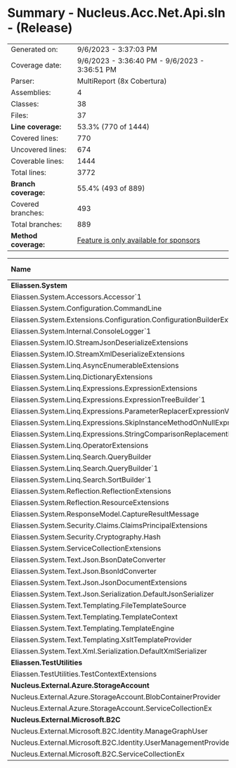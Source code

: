# Summary - Nucleus.Acc.Net.Api.sln - (Release)
|||
|:---|:---|
| Generated on: | 9/6/2023 - 3:37:03 PM |
| Coverage date: | 9/6/2023 - 3:36:40 PM - 9/6/2023 - 3:36:51 PM |
| Parser: | MultiReport (8x Cobertura) |
| Assemblies: | 4 |
| Classes: | 38 |
| Files: | 37 |
| **Line coverage:** | 53.3% (770 of 1444) |
| Covered lines: | 770 |
| Uncovered lines: | 674 |
| Coverable lines: | 1444 |
| Total lines: | 3772 |
| **Branch coverage:** | 55.4% (493 of 889) |
| Covered branches: | 493 |
| Total branches: | 889 |
| **Method coverage:** | [Feature is only available for sponsors](https://reportgenerator.io/pro) |

|**Name**|**Covered**|**Uncovered**|**Coverable**|**Total**|**Line coverage**|**Covered**|**Total**|**Branch coverage**|
|:---|---:|---:|---:|---:|---:|---:|---:|---:|
|**Eliassen.System**|**663**|**482**|**1145**|**3392**|**57.9%**|**425**|**755**|**56.2%**|
|Eliassen.System.Accessors.Accessor`1|0|3|3|17|0%|0|0||
|Eliassen.System.Configuration.CommandLine|0|20|20|53|0%|0|28|0%|
|Eliassen.System.Extensions.Configuration.ConfigurationBuilderExtensions|0|8|8|26|0%|0|0||
|Eliassen.System.Internal.ConsoleLogger`1|5|3|8|29|62.5%|2|2|100%|
|Eliassen.System.IO.StreamJsonDeserializeExtensions|10|10|20|69|50%|4|8|50%|
|Eliassen.System.IO.StreamXmlDeserializeExtensions|8|12|20|70|40%|2|8|25%|
|Eliassen.System.Linq.AsyncEnumerableExtensions|0|25|25|109|0%|0|36|0%|
|Eliassen.System.Linq.DictionaryExtensions|2|0|2|44|100%|0|0||
|Eliassen.System.Linq.Expressions.ExpressionExtensions|23|15|38|99|60.5%|16|34|47%|
|Eliassen.System.Linq.Expressions.ExpressionTreeBuilder`1|282|31|313|564|90%|199|232|85.7%|
|Eliassen.System.Linq.Expressions.ParameterReplacerExpressionVisitor|3|0|3|15|100%|2|2|100%|
|Eliassen.System.Linq.Expressions.SkipInstanceMethodOnNullExpressionVisitor|6|0|6|25|100%|4|4|100%|
|Eliassen.System.Linq.Expressions.StringComparisonReplacementExpressionVisitor|34|2|36|97|94.4%|17|30|56.6%|
|Eliassen.System.Linq.OperatorExtensions|14|1|15|30|93.3%|7|8|87.5%|
|Eliassen.System.Linq.Search.QueryBuilder|14|19|33|304|42.4%|0|6|0%|
|Eliassen.System.Linq.Search.QueryBuilder`1|93|5|98|304|94.8%|46|68|67.6%|
|Eliassen.System.Linq.Search.SortBuilder`1|39|34|73|123|53.4%|34|48|70.8%|
|Eliassen.System.Reflection.ReflectionExtensions|81|20|101|289|80.1%|60|84|71.4%|
|Eliassen.System.Reflection.ResourceExtensions|16|9|25|82|64%|13|22|59%|
|Eliassen.System.ResponseModel.CaptureResultMessage|8|2|10|39|80%|4|4|100%|
|Eliassen.System.Security.Claims.ClaimsPrincipalExtensions|0|6|6|41|0%|0|6|0%|
|Eliassen.System.Security.Cryptography.Hash|1|0|1|16|100%|0|0||
|Eliassen.System.ServiceCollectionExtensions|0|39|39|159|0%|0|10|0%|
|Eliassen.System.Text.Json.BsonDateConverter|11|16|27|73|40.7%|7|36|19.4%|
|Eliassen.System.Text.Json.BsonIdConverter|13|1|14|45|92.8%|8|14|57.1%|
|Eliassen.System.Text.Json.JsonDocumentExtensions|0|36|36|211|0%|0|31|0%|
|Eliassen.System.Text.Json.Serialization.DefaultJsonSerializer|0|21|21|69|0%|0|2|0%|
|Eliassen.System.Text.Templating.FileTemplateSource|0|46|46|82|0%|0|4|0%|
|Eliassen.System.Text.Templating.TemplateContext|0|6|6|40|0%|0|2|0%|
|Eliassen.System.Text.Templating.TemplateEngine|0|39|39|88|0%|0|10|0%|
|Eliassen.System.Text.Templating.XsltTemplateProvider|0|41|41|88|0%|0|16|0%|
|Eliassen.System.Text.Xml.Serialization.DefaultXmlSerializer|0|12|12|92|0%|0|0||
|**Eliassen.TestUtilities**|**107**|**22**|**129**|**311**|**82.9%**|**68**|**108**|**62.9%**|
|Eliassen.TestUtilities.TestContextExtensions|107|22|129|311|82.9%|68|108|62.9%|
|**Nucleus.External.Azure.StorageAccount**|**0**|**61**|**61**|**164**|**0%**|**0**|**4**|**0%**|
|Nucleus.External.Azure.StorageAccount.BlobContainerProvider|0|59|59|151|0%|0|4|0%|
|Nucleus.External.Azure.StorageAccount.ServiceCollectionEx|0|2|2|13|0%|0|0||
|**Nucleus.External.Microsoft.B2C**|**0**|**109**|**109**|**209**|**0%**|**0**|**22**|**0%**|
|Nucleus.External.Microsoft.B2C.Identity.ManageGraphUser|0|96|96|169|0%|0|20|0%|
|Nucleus.External.Microsoft.B2C.Identity.UserManagementProvider|0|9|9|24|0%|0|2|0%|
|Nucleus.External.Microsoft.B2C.ServiceCollectionEx|0|4|4|16|0%|0|0||
